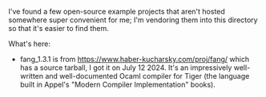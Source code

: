 I've found a few open-source example projects that aren't hosted
somewhere super convenient for me; I'm vendoring them into this
directory so that it's easier to find them.

What's here:
- fang_1.3.1 is from https://www.haber-kucharsky.com/proj/fang/ which
  has a source tarball, I got it on July 12 2024. It's an impressively
  well-written and well-documented Ocaml compiler for Tiger (the language
  built in Appel's "Modern Compiler Implementation" books).
